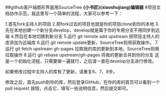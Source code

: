 
##github客户端图形界面用SourceTree
**{小书匠}(xiaoshujiang)编辑器**
#项目文档协作示范，我这里写一个简单的流程，大家可以参考一下：

1.首先fork主持人的项目
2.把fork过去的项目也就是你的项目clone到你的本地
3.先在本地创建一个新分支develop，develop就是属于你的专用分支不用同步到远端
4.然后在本地切换到新分支
5.运行 git remote add upstream 把项目主持人的库添加为远端库
6.运行 git remote update更新，SourceTree则用获取操作。
7.运行 git fetch upstream gh-pages 拉取我的库的更新到本地，SourceTree则用拉取操作
8.运行 git rebase upstream/gh-pages 将我的更新合并到你的分支
这是一个初始化流程，只需要做一遍就行，之后请一直在develop分支进行修改。

如果修改过程中主持人的库有了更新，请重复6、7、8步。

修改之后，首先push到你的库，然后登录GitHub，在你的库的首页可以看到一个 pull request 按钮，点击它，填写一些说明信息，然后提交即可。
